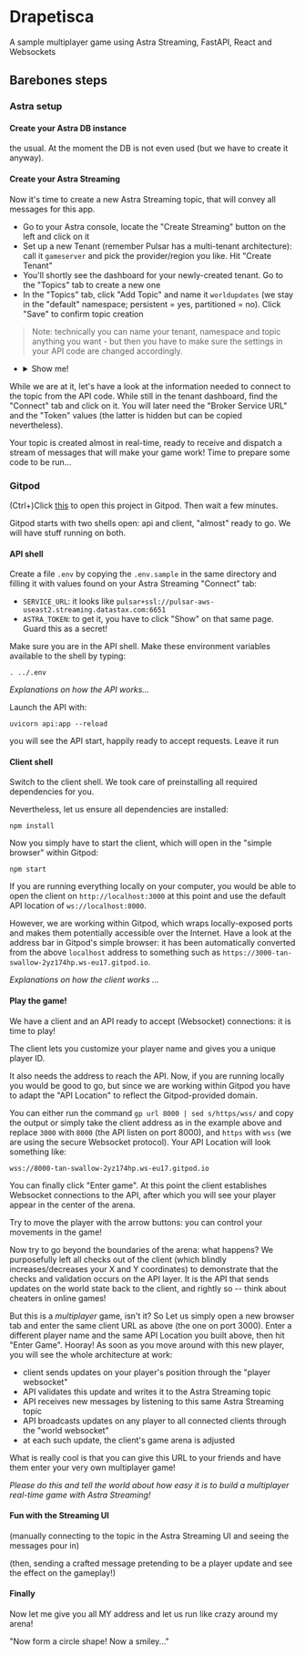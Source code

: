 # Drapetisca

A sample multiplayer game using Astra Streaming, FastAPI, React and Websockets


## Barebones steps

### Astra setup

#### Create your Astra DB instance

the usual. At the moment the DB is not even used (but we have to create it anyway).

#### Create your Astra Streaming

Now it's time to create a new Astra Streaming topic, that will convey all messages
for this app.

- Go to your Astra console, locate the "Create Streaming" button on the left and click on it
- Set up a new Tenant (remember Pulsar has a multi-tenant architecture): call it `gameserver` and pick the provider/region you like. Hit "Create Tenant"
- You'll shortly see the dashboard for your newly-created tenant. Go to the "Topics" tab to create a new one
- In the "Topics" tab, click "Add Topic" and name it `worldupdates` (we stay in the "default" namespace; persistent = yes, partitioned = no). Click "Save" to confirm topic creation

> Note: technically you can name your tenant, namespace and topic anything you want - but then you have to make sure the settings in your API code are changed accordingly.

- <details><summary>Show me!</summary>
    <img src="https://github.com/hemidactylus/drapetisca/raw/main/images/astra_create_streaming_topic.gif?raw=true" />
</details>

While we are at it, let's have a look at the information needed to connect to the topic
from the API code. While still in the tenant dashboard, find the "Connect" tab and click on it.
You will later need the "Broker Service URL" and the "Token" values (the latter is hidden but can be copied nevertheless).

Your topic is created almost in real-time, ready to receive and dispatch a stream of messages that will make your game work!
Time to prepare some code to be run...

### Gitpod

(Ctrl+)Click [this](https://gitpod.io/#https://github.com/hemidactylus/drapetisca)
to open this project in Gitpod. Then wait a few minutes.

Gitpod starts with two shells open: api and client, "almost" ready to go. We will have stuff running on both.

#### API shell

Create a file `.env` by copying the `.env.sample` in the same directory and filling it with values found
on your Astra Streaming "Connect" tab:

- `SERVICE_URL`: it looks like `pulsar+ssl://pulsar-aws-useast2.streaming.datastax.com:6651`
- `ASTRA_TOKEN`: to get it, you have to click "Show" on that same page. Guard this as a secret!

Make sure you are in the API shell.
Make these environment variables available to the shell by typing:

    . ../.env

_Explanations on how the API works..._

Launch the API with:

    uvicorn api:app --reload

you will see the API start, happily ready to accept requests. Leave it run

#### Client shell

Switch to the client shell. We took care of preinstalling all required dependencies for you.

Nevertheless, let us ensure all dependencies are installed:

    npm install

Now you simply have to start the client, which will open in the "simple browser" within Gitpod:

    npm start

If you are running everything locally on your computer, you would be able
to open the client on `http://localhost:3000` at this point and use the
default API location of `ws://localhost:8000`.

However, we are working within Gitpod, which wraps locally-exposed ports
and makes them potentially accessible over the Internet.
Have a look at the address bar
in Gitpod's simple browser: it has been automatically converted from the
above `localhost` address to something such as
`https://3000-tan-swallow-2yz174hp.ws-eu17.gitpod.io`.

_Explanations on how the client works ..._

#### Play the game!

We have a client and an API ready to accept (Websocket) connections:
it is time to play!

The client lets you customize your player name and gives you a unique player ID.

It also needs the address to reach the API. Now, if you are running locally you
would be good to go, but since we are working within Gitpod you have to adapt
the "API Location" to reflect the Gitpod-provided domain.

You can either run the command `gp url 8000 | sed s/https/wss/` and copy
the output or simply take the client address as in the example above and replace
`3000` with `8000` (the API listen on port 8000), and `https` with `wss`
(we are using the secure Websocket protocol). Your API Location will look
something like:

    wss://8000-tan-swallow-2yz174hp.ws-eu17.gitpod.io

You can finally click "Enter game". At this point the client establishes
Websocket connections to the API, after which you will see your player appear
in the center of the arena.

Try to move the player with the arrow buttons: you can control your movements
in the game!

Now try to go beyond the boundaries of the arena: what happens? We purposefully
left all checks out of the client (which blindly increases/decreases your X and Y
coordinates) to demonstrate that the checks and validation occurs on the API layer.
It is the API that sends updates on the world state back to the client, and
rightly so -- think about cheaters in online games!

But this is a _multiplayer_ game, isn't it? So Let us simply open a new
browser tab and enter the same client URL as above (the one on port 3000).
Enter a different player name and the same API Location you built above, then
hit "Enter Game". Hooray! As soon as you move around with this new player,
you will see the whole architecture at work:

- client sends updates on your player's position through the "player websocket"
- API validates this update and writes it to the Astra Streaming topic
- API receives new messages by listening to this same Astra Streaming topic
- API broadcasts updates on any player to all connected clients through the "world websocket"
- at each such update, the client's game arena is adjusted

What is really cool is that you can give this URL to your friends and have them
enter your very own multiplayer game!

_Please do this and tell the world about how easy it is to build a multiplayer real-time
game with Astra Streaming!_

#### Fun with the Streaming UI

(manually connecting to the topic in the Astra Streaming UI and seeing the messages pour in)

(then, sending a crafted message pretending to be a player update and see the effect on the gameplay!)

#### Finally

Now let me give you all MY address and let us run like crazy around my arena!

"Now form a circle shape! Now a smiley..."
